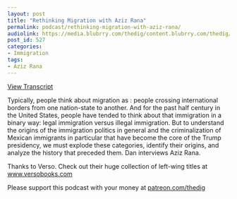 ```yaml
---
layout: post
title: "Rethinking Migration with Aziz Rana"
permalink: podcast/rethinking-migration-with-aziz-rana/
audiolink: https://media.blubrry.com/thedig/content.blubrry.com/thedig/The_Dig_-_EP_173_-_Aziz_Migration.mp3
post_id: 527
categories: 
- Immigration
tags: 
- Aziz Rana
---
```


[View Transcript](https://www.thedigradio.com/transcripts/transcript-rethinking-migration-with-aziz-rana/)


Typically, people think about migration as 
: people crossing international borders from one nation-state to another. And for the past half century in the United States, people have tended to think about that immigration in a binary way: legal immigration versus illegal immigration. But to understand the origins of the immigration politics in general and the criminalization of Mexican immigrants in particular that have become the core of the Trump presidency, we must explode these categories, identify their origins, and analyze the history that preceded them. Dan interviews Aziz Rana.

Thanks to Verso. Check out their huge collection of left-wing titles at www.versobooks.com

Please support this podcast with your money at [patreon.com/thedig](http://www.patreon.com/TheDig) 